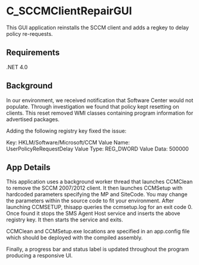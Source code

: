 C_SCCMClientRepairGUI
=====================

This GUI application reinstalls the SCCM client and adds a regkey to delay policy re-requests. 

Requirements
------------
.NET 4.0

Background
----------

In our environment, we received notification that Software Center would not populate. Through
investigation we found that policy kept resetting on clients. This reset removed WMI classes 
containing program information for advertised packages. 

Adding the following registry key fixed the issue:

Key: HKLM/Software/Microsoft/CCM
Value Name: UserPolicyReRequestDelay
Value Type: REG_DWORD
Value Data: 500000

App Details
-----------

This application uses a background worker thread that launches CCMClean to remove the SCCM 2007/2012 client. 
It then launches CCMSetup with hardcoded parameters specifying the MP and SiteCode. You may change the 
parameters within the source code to fit your environment. After launching CCMSETUP, thisapp queries the 
ccmsetup.log for an exit code 0. Once found it stops the SMS Agent Host service and inserts the above registry key. 
It then starts the service and exits. 

CCMClean and CCMSetup.exe locations are specified in an app.config file which should be
deployed with the compiled assembly. 

Finally, a progress bar and status label is updated throughout the program producing a responsive UI. 




